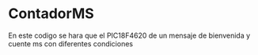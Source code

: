 # ContadorMS
En este codigo se hara que el PIC18F4620  de un mensaje de bienvenida y cuente ms con diferentes condiciones
